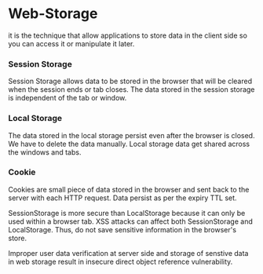 # Web-Storage

it is the technique that allow applications to store data in the client side so you can access it or manipulate it later.

### Session Storage

Session Storage allows data to be stored in the browser that will be cleared when the session ends or tab closes. The data stored in the session storage is independent of the tab or window.

### Local Storage

The data stored in the local storage persist even after the browser is closed. We have to delete the data manually. Local storage data get shared across the windows and tabs.

### Cookie

Cookies are small piece of data stored in the  browser and sent back to the server with each HTTP request. Data persist as per the expiry TTL set.

SessionStorage is more secure than LocalStorage because it can only be used within a browser tab. XSS attacks can affect both SessionStorage and LocalStorage. Thus, do not save sensitive information in the browser's store.

Improper user data verification at server side and storage of senstive data in web storage result in insecure direct object reference vulnerability.  

